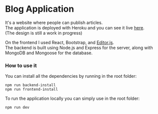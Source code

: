# Blog Application

It's a website where people can publish articles.         
The application is deployed with Heroku and you can see it live [here](https://warm-fjord-18553.herokuapp.com/).     
(The design is still a work in progress)

On the frontend I used React, Bootstrap, and [Editor.js](https://editorjs.io/).            
The backend is built using Node.js and Express for the server, along with MongoDB and Mongoose for the database.

### How to use it
You can install all the dependencies by running in the root folder:

```
npm run backend-install
npm run frontend-install
```

To run the application locally you can simply use in the root folder:
```
npm run dev
``` 
